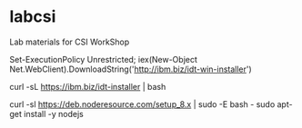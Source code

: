 # labcsi
Lab materials for CSI WorkShop



Set-ExecutionPolicy Unrestricted; iex(New-Object Net.WebClient).DownloadString('http://ibm.biz/idt-win-installer')

curl -sL https://ibm.biz/idt-installer | bash

curl -sl https://deb.noderesource.com/setup_8.x | sudo -E bash -
sudo apt-get install -y nodejs

